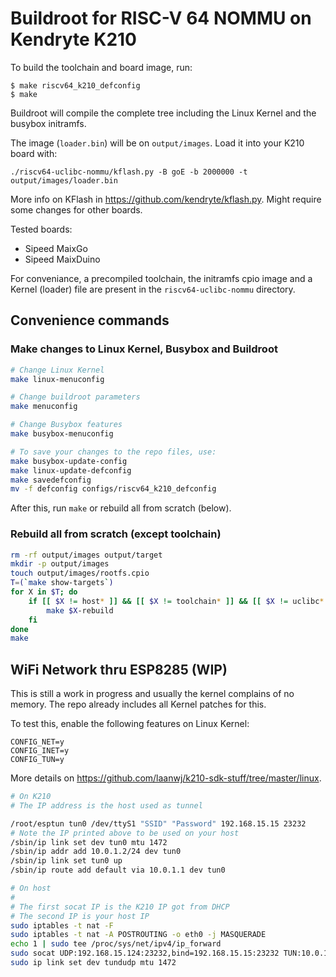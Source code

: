 Buildroot for RISC-V 64 NOMMU on Kendryte K210
==============================================

To build the toolchain and board image, run:

```
$ make riscv64_k210_defconfig
$ make
```

Buildroot will compile the complete tree including the Linux Kernel and the
busybox initramfs.

The image (`loader.bin`) will be on `output/images`. Load it into your K210 board with:

`./riscv64-uclibc-nommu/kflash.py -B goE -b 2000000 -t output/images/loader.bin`

More info on KFlash in <https://github.com/kendryte/kflash.py>. Might require some changes for other boards.

Tested boards:
- Sipeed MaixGo
- Sipeed MaixDuino

For conveniance, a precompiled toolchain, the initramfs cpio
image and a Kernel (loader) file are present in the `riscv64-uclibc-nommu` directory.

## Convenience commands

### Make changes to Linux Kernel, Busybox and Buildroot

```bash
# Change Linux Kernel
make linux-menuconfig

# Change buildroot parameters
make menuconfig

# Change Busybox features
make busybox-menuconfig

# To save your changes to the repo files, use:
make busybox-update-config
make linux-update-defconfig
make savedefconfig
mv -f defconfig configs/riscv64_k210_defconfig
```

After this, run `make` or rebuild all from scratch (below).

### Rebuild all from scratch (except toolchain)

```bash
rm -rf output/images output/target
mkdir -p output/images
touch output/images/rootfs.cpio
T=(`make show-targets`)
for X in $T; do
    if [[ $X != host* ]] && [[ $X != toolchain* ]] && [[ $X != uclibc* ]]; then
        make $X-rebuild
    fi
done
make
```

## WiFi Network thru ESP8285 (WIP)

This is still a work in progress and usually the kernel complains of no memory.
The repo already includes all Kernel patches for this.

To test this, enable the following features on Linux Kernel:

```
CONFIG_NET=y
CONFIG_INET=y
CONFIG_TUN=y
```

More details on <https://github.com/laanwj/k210-sdk-stuff/tree/master/linux>.

```bash
# On K210
# The IP address is the host used as tunnel

/root/esptun tun0 /dev/ttyS1 "SSID" "Password" 192.168.15.15 23232
# Note the IP printed above to be used on your host
/sbin/ip link set dev tun0 mtu 1472
/sbin/ip addr add 10.0.1.2/24 dev tun0
/sbin/ip link set tun0 up
/sbin/ip route add default via 10.0.1.1 dev tun0

# On host
#
# The first socat IP is the K210 IP got from DHCP
# The second IP is your host IP
sudo iptables -t nat -F
sudo iptables -t nat -A POSTROUTING -o eth0 -j MASQUERADE
echo 1 | sudo tee /proc/sys/net/ipv4/ip_forward
sudo socat UDP:192.168.15.124:23232,bind=192.168.15.15:23232 TUN:10.0.1.1/24,tun-name=tundudp,iff-no-pi,tun-type=tun,su=$USER,iff-up &
sudo ip link set dev tundudp mtu 1472
```
